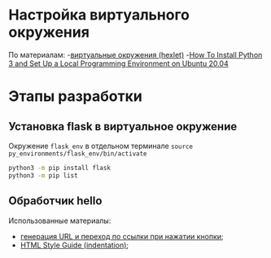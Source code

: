 # Настройка виртуального окружения

По материалам:
-[виртуальные окружения (hexlet)](https://ru.hexlet.io/courses/python-setup-environment/lessons/venv/theory_unit) 
-[How To Install Python 3 and Set Up a Local Programming Environment on Ubuntu 20.04](https://www.digitalocean.com/community/tutorials/how-to-install-python-3-and-set-up-a-local-programming-environment-on-ubuntu-20-04#step-2-setting-up-a-virtual-environment) 


# Этапы разработки

## Установка flask в виртуальное окружение

Окружение `flask_env` в отдельном терминале
`source py_environments/flask_env/bin/activate`

```bash
python3 -m pip install flask
python3 -m pip list
```

## Обработчик hello

Использованные материалы:
- [генерация URL и переход по ссылки при нажатии кнопки](https://www.geeksforgeeks.org/how-to-insert-a-javascript-variable-inside-href-attribute/);
- [HTML Style Guide (indentation)](https://www.w3schools.com/html/html5_syntax.asp);
